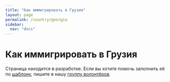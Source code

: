```yaml
---
title: "Как иммигрировать в Грузия"
layout: page
permalink: /country/georgia
sidebar:
  nav: "docs"
---
```


# Как иммигрировать в Грузия

Страница находится в разработке. Если вы хотите помочь заполнить её по [шаблону](/template), пишите в нашу [группу волонтёров](https://t.me/+FHi3FnJaoWJkMDAx).
